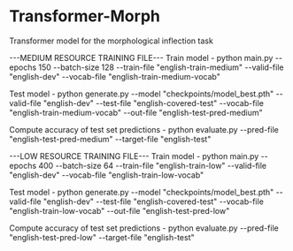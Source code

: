 # Transformer-Morph
Transformer model for the morphological inflection task

---MEDIUM RESOURCE TRAINING FILE---
Train model - python main.py --epochs 150 --batch-size 128 --train-file "english-train-medium" --valid-file "english-dev" --vocab-file "english-train-medium-vocab"

Test model - python generate.py --model "checkpoints/model_best.pth" --valid-file "english-dev" --test-file "english-covered-test" --vocab-file "english-train-medium-vocab" --out-file "english-test-pred-medium"

Compute accuracy of test set predictions - python evaluate.py --pred-file "english-test-pred-medium" --target-file "english-test"


---LOW RESOURCE TRAINING FILE---
Train model - python main.py --epochs 400 --batch-size 64 --train-file "english-train-low" --valid-file "english-dev" --vocab-file "english-train-low-vocab"

Test model - python generate.py --model "checkpoints/model_best.pth" --valid-file "english-dev" --test-file "english-covered-test" --vocab-file "english-train-low-vocab" --out-file "english-test-pred-low"

Compute accuracy of test set predictions - python evaluate.py --pred-file "english-test-pred-low" --target-file "english-test"